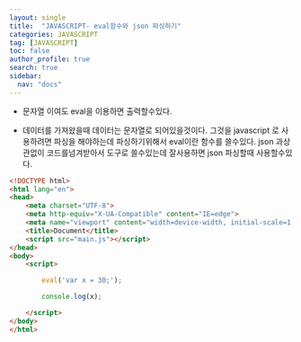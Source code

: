 ```yaml
---
layout: single
title:  "JAVASCRIPT- eval함수와 json 파싱하기"
categories: JAVASCRIPT
tag: [JAVASCRIPT]
toc: false
author_profile: true
search: true
sidebar:
  nav: "docs"
---
```


- 문자열 이여도 eval을 이용하면 출력할수있다.


- 데이터를 가져왔을때 데이터는 문자열로 되어있을것이다. 그것을 javascript 로 사용하려면 파싱을 해야하는데 파싱하기위해서 eval이란 함수를 쓸수있다. json 과상관없이 코드를넘겨받아서 도구로 쓸수있는데 잘사용하면 json 파싱할때 사용할수있다.

```html
<!DOCTYPE html>
<html lang="en">
<head>
    <meta charset="UTF-8">
    <meta http-equiv="X-UA-Compatible" content="IE=edge">
    <meta name="viewport" content="width=device-width, initial-scale=1.0">
    <title>Document</title> 
    <script src="main.js"></script>
</head>
<body>
    <script>

        eval('var x = 30;');

        console.log(x);

    </script>
</body>
</html>
```